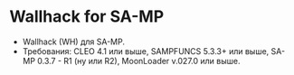 # Wallhack for SA-MP
- Wallhack (WH) для SA-MP. 
- Требования: CLEO 4.1 или выше, SAMPFUNCS 5.3.3+ или выше, SA-MP 0.3.7 - R1 (ну или R2), MoonLoader v.027.0 или выше.
